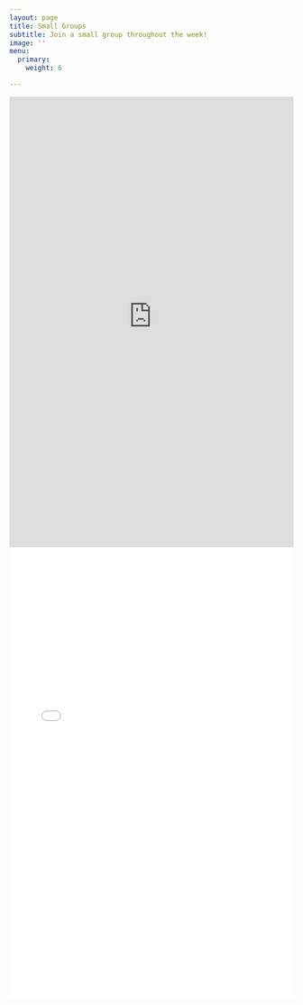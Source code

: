 ```yaml
---
layout: page
title: Small Groups
subtitle: Join a small group throughout the week!
image: ''
menu:
  primary:
    weight: 6

---
```

<iframe frameborder="0" height="800" allowtransparent="yes" scrolling="yes" src="https://libertychurchwales.churchsuite.com/embed/v2/smallgroups/3c0f6ccb-b2f2-4f2c-9598-0c30696f99e4" style="border-width:0" width="100%"></iframe>

<iframe frameborder="0" height="800" allowtransparent="yes" scrolling="yes" src="[https://libertychurchwales.churchsuite.com/embed/v2/smallgroups/3c0f6ccb-b2f2-4f2c-9598-0c30696f99e4](https://libertychurchwales.churchsuite.com/embed/v2/smallgroups/3c0f6ccb-b2f2-4f2c-9598-0c30696f99e4 "https://libertychurchwales.churchsuite.com/embed/v2/smallgroups/3c0f6ccb-b2f2-4f2c-9598-0c30696f99e4")" style="border-width:0" width="100%"></iframe>